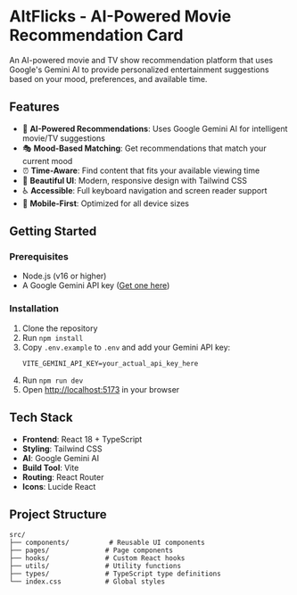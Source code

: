 # AltFlicks - AI-Powered Movie Recommendation Card

An AI-powered movie and TV show recommendation platform that uses Google's Gemini AI to provide personalized entertainment suggestions based on your mood, preferences, and available time.

## Features

- 🤖 **AI-Powered Recommendations**: Uses Google Gemini AI for intelligent movie/TV suggestions
- 🎭 **Mood-Based Matching**: Get recommendations that match your current mood
- ⏰ **Time-Aware**: Find content that fits your available viewing time
- 🎨 **Beautiful UI**: Modern, responsive design with Tailwind CSS
- ♿ **Accessible**: Full keyboard navigation and screen reader support
- 📱 **Mobile-First**: Optimized for all device sizes

## Getting Started

### Prerequisites

- Node.js (v16 or higher)
- A Google Gemini API key ([Get one here](https://makersuite.google.com/app/apikey))

### Installation

1. Clone the repository
2. Run `npm install`
3. Copy `.env.example` to `.env` and add your Gemini API key:
   ```
   VITE_GEMINI_API_KEY=your_actual_api_key_here
   ```
4. Run `npm run dev`
5. Open [http://localhost:5173](http://localhost:5173) in your browser

## Tech Stack

- **Frontend**: React 18 + TypeScript
- **Styling**: Tailwind CSS
- **AI**: Google Gemini AI
- **Build Tool**: Vite
- **Routing**: React Router
- **Icons**: Lucide React

## Project Structure

```
src/
├── components/          # Reusable UI components
├── pages/              # Page components
├── hooks/              # Custom React hooks
├── utils/              # Utility functions
├── types/              # TypeScript type definitions
└── index.css           # Global styles
```
